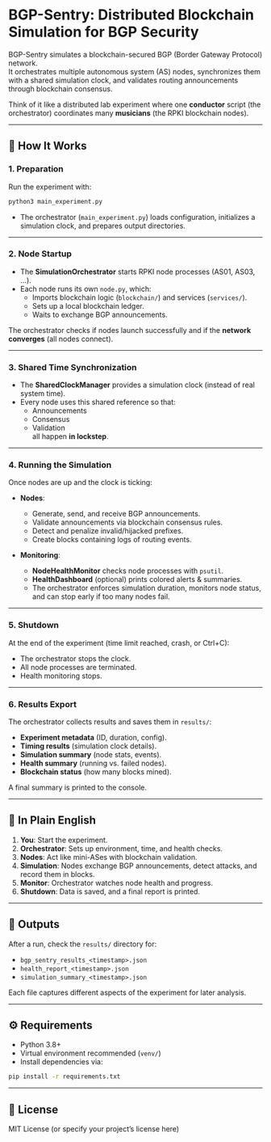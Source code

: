 # BGP-Sentry: Distributed Blockchain Simulation for BGP Security

BGP-Sentry simulates a blockchain-secured BGP (Border Gateway Protocol) network.  
It orchestrates multiple autonomous system (AS) nodes, synchronizes them with a shared simulation clock, and validates routing announcements through blockchain consensus.  

Think of it like a distributed lab experiment where one **conductor** script (the orchestrator) coordinates many **musicians** (the RPKI blockchain nodes).

---

## 🚀 How It Works

### 1. Preparation
Run the experiment with:

```bash
python3 main_experiment.py
```

- The orchestrator (`main_experiment.py`) loads configuration, initializes a simulation clock, and prepares output directories.

---

### 2. Node Startup
- The **SimulationOrchestrator** starts RPKI node processes (AS01, AS03, …).  
- Each node runs its own `node.py`, which:
  - Imports blockchain logic (`blockchain/`) and services (`services/`).
  - Sets up a local blockchain ledger.
  - Waits to exchange BGP announcements.

The orchestrator checks if nodes launch successfully and if the **network converges** (all nodes connect).

---

### 3. Shared Time Synchronization
- The **SharedClockManager** provides a simulation clock (instead of real system time).  
- Every node uses this shared reference so that:
  - Announcements
  - Consensus
  - Validation  
  all happen **in lockstep**.

---

### 4. Running the Simulation
Once nodes are up and the clock is ticking:

- **Nodes**:
  - Generate, send, and receive BGP announcements.
  - Validate announcements via blockchain consensus rules.
  - Detect and penalize invalid/hijacked prefixes.
  - Create blocks containing logs of routing events.

- **Monitoring**:
  - **NodeHealthMonitor** checks node processes with `psutil`.
  - **HealthDashboard** (optional) prints colored alerts & summaries.
  - The orchestrator enforces simulation duration, monitors node status, and can stop early if too many nodes fail.

---

### 5. Shutdown
At the end of the experiment (time limit reached, crash, or Ctrl+C):

- The orchestrator stops the clock.
- All node processes are terminated.
- Health monitoring stops.

---

### 6. Results Export
The orchestrator collects results and saves them in `results/`:

- **Experiment metadata** (ID, duration, config).
- **Timing results** (simulation clock details).
- **Simulation summary** (node stats, events).
- **Health summary** (running vs. failed nodes).
- **Blockchain status** (how many blocks mined).

A final summary is printed to the console.

---

## 📝 In Plain English
1. **You**: Start the experiment.  
2. **Orchestrator**: Sets up environment, time, and health checks.  
3. **Nodes**: Act like mini-ASes with blockchain validation.  
4. **Simulation**: Nodes exchange BGP announcements, detect attacks, and record them in blocks.  
5. **Monitor**: Orchestrator watches node health and progress.  
6. **Shutdown**: Data is saved, and a final report is printed.  

---

## 📂 Outputs
After a run, check the `results/` directory for:
- `bgp_sentry_results_<timestamp>.json`
- `health_report_<timestamp>.json`
- `simulation_summary_<timestamp>.json`

Each file captures different aspects of the experiment for later analysis.

---

## ⚙️ Requirements
- Python 3.8+  
- Virtual environment recommended (`venv/`)  
- Install dependencies via:

```bash
pip install -r requirements.txt
```

---

## 📜 License
MIT License (or specify your project’s license here)
